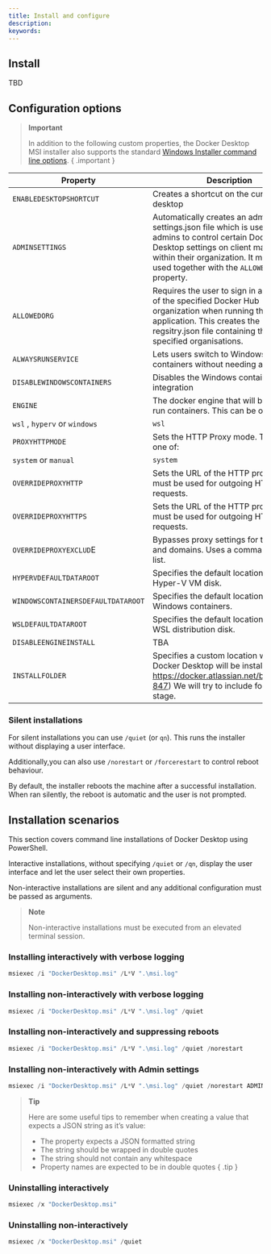 ```yaml
---
title: Install and configure
description:
keywords:
---
```


## Install 

TBD

## Configuration options 

> **Important**
>
> In addition to the following custom properties, the Docker Desktop MSI installer also supports the standard [Windows Installer command line options](https://learn.microsoft.com/en-us/windows/win32/msi/standard-installer-command-line-options).
{ .important }

| Property | Description | Default |
| --- | --- | --- |
| `ENABLEDESKTOPSHORTCUT` | Creates a shortcut on the current users desktop | 1 |
| `ADMINSETTINGS` | Automatically creates an admin-settings.json file which is used by admins to control certain Docker Desktop settings on client machines within their organization. It must be used together with the `ALLOWEDORG` property. | None |
| `ALLOWEDORG` | Requires the user to sign in and be part of the specified Docker Hub organization when running the application. This creates the regsitry.json file containing the specified organisations. | None |
| `ALWAYSRUNSERVICE` | Lets users switch to Windows containers without needing admin rights | 0 |
| `DISABLEWINDOWSCONTAINERS` | Disables the Windows containers integration | 0 |
| `ENGINE` | The docker engine that will be used to run containers. This can be one of:
`wsl` , `hyperv` or `windows` | `wsl` |
| `PROXYHTTPMODE` | Sets the HTTP Proxy mode. This can be one of:
`system` or `manual` | `system` |
| `OVERRIDEPROXYHTTP` | Sets the URL of the HTTP proxy that must be used for outgoing HTTP requests. | None |
| `OVERRIDEPROXYHTTPS` | Sets the URL of the HTTP proxy that must be used for outgoing HTTPS requests. | None |
| `OVERRIDEPROXYEXCLUD`E | Bypasses proxy settings for the hosts and domains. Uses a comma-separated list. | None |
| `HYPERVDEFAULTDATAROOT` | Specifies the default location for the Hyper-V VM disk. | None |
| `WINDOWSCONTAINERSDEFAULTDATAROOT` | Specifies the default location for the Windows containers. | None |
| `WSLDEFAULTDATAROOT` | Specifies the default location for the WSL distribution disk. | None |
| `DISABLEENGINEINSTALL` | TBA | TBA |
| `INSTALLFOLDER` | Specifies a custom location where Docker Desktop will be installed (TODO: https://docker.atlassian.net/browse/DS-847) We will try to include for a later stage. | C:\Program Files\Docker |

### Silent installations

For silent installations you can use `/quiet` (or `qn`). This runs the installer without displaying a user interface.

Additionally,you can also use `/norestart` or `/forcerestart` to control reboot behaviour.

By default, the installer reboots the machine after a successful installation. When ran silently, the reboot is automatic and the user is not prompted.

## Installation scenarios 

This section covers command line installations of Docker Desktop using PowerShell.

Interactive installations, without specifying `/quiet` or `/qn`, display the user interface and let the user select their own properties.

Non-interactive installations are silent and any additional configuration must be passed as arguments.

> **Note**
> 
> Non-interactive installations must be executed from an elevated terminal session.

### Installing interactively with verbose logging

```powershell
msiexec /i "DockerDesktop.msi" /L*V ".\msi.log"
```

### Installing non-interactively with verbose logging

```powershell
msiexec /i "DockerDesktop.msi" /L*V ".\msi.log" /quiet
```

### Installing non-interactively and suppressing reboots

```powershell
msiexec /i "DockerDesktop.msi" /L*V ".\msi.log" /quiet /norestart
```

### Installing non-interactively with Admin settings

```powershell
msiexec /i "DockerDesktop.msi" /L*V ".\msi.log" /quiet /norestart ADMINSETTINGS="{"configurationFileVersion":2,"enhancedContainerIsolation":{"value":true,"locked":false}}" ALLOWEDORG="docker.com"
```

> **Tip**
>
> Here are some useful tips to remember when creating a value that expects a JSON string as it’s value:
> 
> - The property expects a JSON formatted string
> - The string should be wrapped in double quotes
> - The string should not contain any whitespace
> - Property names are expected to be in double quotes
{ .tip }

### Uninstalling interactively

```powershell
msiexec /x "DockerDesktop.msi"
```

### Uninstalling non-interactively 

```powershell
msiexec /x "DockerDesktop.msi" /quiet
```

